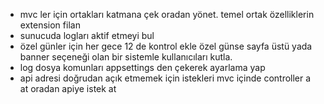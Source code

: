 * mvc ler için ortakları katmana çek oradan yönet. temel ortak özelliklerin extension filan
* sunucuda logları aktif etmeyi bul
* özel günler için her gece 12 de kontrol ekle özel günse sayfa üstü yada banner seçeneği olan bir sistemle kullanıcıları kutla.
* log dosya komunları appsettings den çekerek ayarlama yap
* api adresi doğrudan açık etmemek için istekleri mvc içinde controller a at oradan apiye istek at
